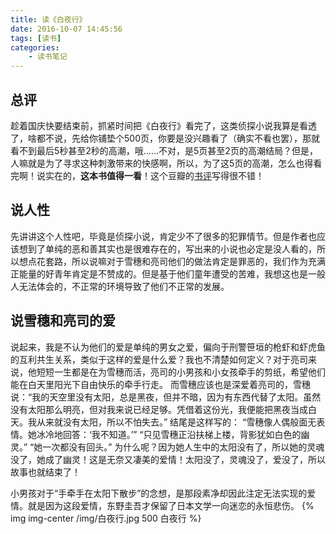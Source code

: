 ```yaml
---
title: 读《白夜行》
date: 2016-10-07 14:45:56
tags: [读书]
categories: 
	- 读书笔记
---
```


## 总评
趁着国庆快要结束前，抓紧时间把《白夜行》看完了，这类侦探小说我算是看透了，啥都不说，先给你铺垫个500页，你要是没兴趣看了（确实不看也罢），那就看不到最后5秒甚至2秒的高潮，哦……不对，是5页甚至2页的高潮结局？但是，人嘛就是为了寻求这种刺激带来的快感啊，所以，为了这5页的高潮，怎么也得看完啊！说实在的，**这本书值得一看**！这个豆瓣的[书评](https://book.douban.com/review/2038942/)写得很不错！

## 说人性
先讲讲这个人性吧，毕竟是侦探小说，肯定少不了很多的犯罪情节。但是作者也应该想到了单纯的恶和善其实也是很难存在的，写出来的小说也必定是没人看的，所以想点花套路，所以说嘛对于雪穗和亮司他们的做法肯定是罪恶的，我们作为充满正能量的好青年肯定是不赞成的。但是基于他们童年遭受的苦难，我想这也是一般人无法体会的，不正常的环境导致了他们不正常的发展。
<!--more-->
## 说雪穗和亮司的爱
说起来，我是不认为他们的爱是单纯的男女之爱，偏向于刑警笹垣的枪虾和虾虎鱼的互利共生关系，类似于这样的爱是什么爱？我也不清楚如何定义？对于亮司来说，他短短一生都是在为雪穗而活，亮司的小男孩和小女孩牵手的剪纸，希望他们能在白天里阳光下自由快乐的牵手行走。
而雪穗应该也是深爱着亮司的，雪穗说：“我的天空里没有太阳，总是黑夜，但并不暗，因为有东西代替了太阳。虽然没有太阳那么明亮，但对我来说已经足够。凭借着这份光，我便能把黑夜当成白天。我从来就没有太阳，所以不怕失去。”
结尾是这样写的：
“雪穗像人偶般面无表情。她冰冷地回答：‘我不知道。’”
“只见雪穗正沿扶梯上楼，背影犹如白色的幽灵。”
“她一次都没有回头。”
为什么呢？因为她人生中的太阳没有了，所以她的灵魂没了，她成了幽灵！这是无奈又凄美的爱情！太阳没了，灵魂没了，爱没了，所以故事也就结束了！


小男孩对于“手牵手在太阳下散步”的念想，是那段素净却因此注定无法实现的爱情。就是因为这段爱情，东野圭吾才保留了日本文学一向迷恋的永恒悲伤。
{% img  img-center /img/白夜行.jpg 500 白夜行 %}
